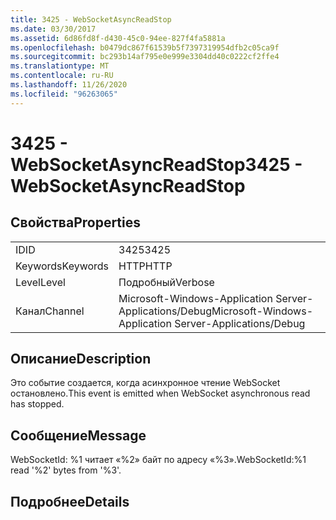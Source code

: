 ```yaml
---
title: 3425 - WebSocketAsyncReadStop
ms.date: 03/30/2017
ms.assetid: 6d86fd8f-d430-45c0-94ee-827f4fa5881a
ms.openlocfilehash: b0479dc867f61539b5f7397319954dfb2c05ca9f
ms.sourcegitcommit: bc293b14af795e0e999e3304dd40c0222cf2ffe4
ms.translationtype: MT
ms.contentlocale: ru-RU
ms.lasthandoff: 11/26/2020
ms.locfileid: "96263065"
---
```

# <a name="3425---websocketasyncreadstop"></a><span data-ttu-id="cfb92-102">3425 - WebSocketAsyncReadStop</span><span class="sxs-lookup"><span data-stu-id="cfb92-102">3425 - WebSocketAsyncReadStop</span></span>

## <a name="properties"></a><span data-ttu-id="cfb92-103">Свойства</span><span class="sxs-lookup"><span data-stu-id="cfb92-103">Properties</span></span>  
  
|||  
|-|-|  
|<span data-ttu-id="cfb92-104">ID</span><span class="sxs-lookup"><span data-stu-id="cfb92-104">ID</span></span>|<span data-ttu-id="cfb92-105">3425</span><span class="sxs-lookup"><span data-stu-id="cfb92-105">3425</span></span>|  
|<span data-ttu-id="cfb92-106">Keywords</span><span class="sxs-lookup"><span data-stu-id="cfb92-106">Keywords</span></span>|<span data-ttu-id="cfb92-107">HTTP</span><span class="sxs-lookup"><span data-stu-id="cfb92-107">HTTP</span></span>|  
|<span data-ttu-id="cfb92-108">Level</span><span class="sxs-lookup"><span data-stu-id="cfb92-108">Level</span></span>|<span data-ttu-id="cfb92-109">Подробный</span><span class="sxs-lookup"><span data-stu-id="cfb92-109">Verbose</span></span>|  
|<span data-ttu-id="cfb92-110">Канал</span><span class="sxs-lookup"><span data-stu-id="cfb92-110">Channel</span></span>|<span data-ttu-id="cfb92-111">Microsoft-Windows-Application Server-Applications/Debug</span><span class="sxs-lookup"><span data-stu-id="cfb92-111">Microsoft-Windows-Application Server-Applications/Debug</span></span>|  
  
## <a name="description"></a><span data-ttu-id="cfb92-112">Описание</span><span class="sxs-lookup"><span data-stu-id="cfb92-112">Description</span></span>  

 <span data-ttu-id="cfb92-113">Это событие создается, когда асинхронное чтение WebSocket остановлено.</span><span class="sxs-lookup"><span data-stu-id="cfb92-113">This event is emitted when WebSocket asynchronous read has stopped.</span></span>  
  
## <a name="message"></a><span data-ttu-id="cfb92-114">Сообщение</span><span class="sxs-lookup"><span data-stu-id="cfb92-114">Message</span></span>  

 <span data-ttu-id="cfb92-115">WebSocketId: %1 читает «%2» байт по адресу «%3».</span><span class="sxs-lookup"><span data-stu-id="cfb92-115">WebSocketId:%1 read '%2' bytes from '%3'.</span></span>  
  
## <a name="details"></a><span data-ttu-id="cfb92-116">Подробнее</span><span class="sxs-lookup"><span data-stu-id="cfb92-116">Details</span></span>
